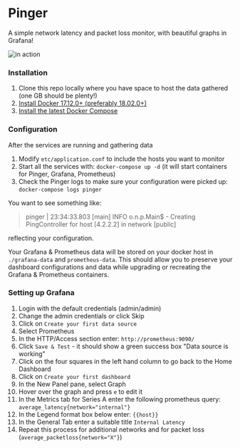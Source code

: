 # Pinger

A simple network latency and packet loss monitor, with beautiful graphs in Grafana!

![in action](https://s3-us-west-2.amazonaws.com/pinger-static/pinger.png)

### Installation

1. Clone this repo locally where you have space to host the data gathered (one GB should be plenty!) 
1. [Install Docker 17.12.0+ (preferably 18.02.0+)](https://docs.docker.com/install/)
1. [Install the latest Docker Compose](https://docs.docker.com/compose/install/)


### Configuration

After the services are running and gathering data

1. Modify `etc/application.conf` to include the hosts you want to monitor
1. Start all the services with: `docker-compose up -d` (it will start containers for Pinger, Grafana, Prometheus)
1. Check the Pinger logs to make sure your configuration were picked up: `docker-compose logs pinger`
 
You want to see something like:

> pinger        | 23:34:33.803 [main] INFO  o.n.p.Main$ - Creating PingController for host [4.2.2.2] in network [public] 

reflecting your configuration.

Your Grafana & Prometheus data will be stored on your docker host in `./grafana-data` and `prometheus-data`. This should allow you to preserve your dashboard configurations and data while upgrading or recreating the Grafana & Prometheus containers.

### Setting up Grafana

1. Login with the default credentials (admin/admin)
1. Change the admin credentials or click Skip
1. Click on `Create your first data source`
1. Select Prometheus
1. In the HTTP/Access section enter: `http://prometheus:9090/`
1. Click `Save & Test` - it should show a green success box "Data source is working"
1. Click on the four squares in the left hand column to go back to the Home Dashboard
1. Click on `Create your first dashboard`
1. In the New Panel pane, select Graph
1. Hover over the graph and press `e` to edit it
1. In the Metrics tab for Series A enter the following prometheus query: `average_latency{network="internal"}`
1. In the Legend format box below enter: `{{host}}`
1. In the General Tab enter a suitable title `Internal Latency`
1. Repeat this process for additional networks and for packet loss (`average_packetloss{network="X"}`)




 